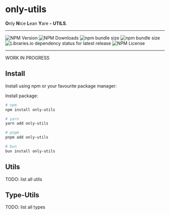 # only-utils

**O**nly **N**ice **L**ean **Y**are **-** **UTILS**.

---

![NPM Version](https://img.shields.io/npm/v/only-utils) ![NPM Downloads](https://img.shields.io/npm/dt/only-utils) ![npm bundle size](https://img.shields.io/bundlephobia/min/only-utils) ![npm bundle size](https://img.shields.io/bundlephobia/minzip/only-utils) ![Libraries.io dependency status for latest release](https://img.shields.io/librariesio/release/npm/only-utils) ![NPM License](https://img.shields.io/npm/l/only-utils)

---

WORK IN PROGRESS

## Install

Install using npm or your favourite package manager:

Install package:

```sh
# npm
npm install only-utils

# yarn
yarn add only-utils

# pnpm
pnpm add only-utils

# bun
bun install only-utils
```

## Utils

TODO: list all utils

## Type-Utils

TODO: list all types
